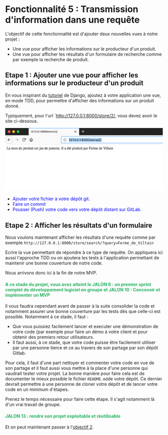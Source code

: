 # Fonctionnalité 5 : Transmission d'information dans une requête 


L'objectif de cette fonctionnalité est d'ajouter deux nouvelles vues à notre projet :

 + Une vue pour afficher les informations sur le producteur d'un produit.
 + Une vue pour afficher les résultats d'un formulaire de recherche comme par exemple la recherche de produit.

## Etape 1 : Ajouter une vue pour afficher les informations sur le producteur d'un produit
 
En vous inspirant du [tutoriel](https://docs.djangoproject.com/en/3.2/intro/tutorial03/#writing-more-views) de Django, ajoutez à votre application une vue, en mode TDD, pour permettre d'afficher des informations sur un produit donné.

Typiquement, pour l'url `http://127.0.0.1:8000/store/2/, vous devez avoir le site ci-dessous.



![pomme](./images/pomme.png)


+ <span style='color:blue'>Ajouter votre fichier à votre dépôt git.</span>
+ <span style='color:blue'>Faire un commit</span>
+ <span style='color:blue'>Pousser (Push) votre code vers votre dépôt distant sur GitLab.</span> 

 
## Etape 2 : Afficher les résultats d'un formulaire


Nous voulons maintenant afficher les résultats d'une requête comme par exemple `http://127.0.0.1:8000/store/search/?query=Ferme_de_Viltain`

Ecrire la vue permettant de répondre à ce type de requête. On appliquera ici aussi l'approche TDD ou on ajoutera les tests à l'application permettant de maintenir une bonne couverture de notre code.




Nous arrivons donc ici à la fin de notre MVP. 

#### <span style="color: #26B260">A ce stade du projet, vous avez atteint le JALON 6 : un premier sprint complet de développement logiciel en groupe  et  JALON 10 : Concevoir et implémenter un MVP</span> 


Il vous faudra cependant avant de passer à la suite consolider la code et notamment assurer une bonne couverture par les tests dès que celle-ci est possible. 
Notamment à ce stade, il faut :

* Que vous puissiez facilement lancer et executer une démonstration de votre code (par exemple pour faire un démo à votre client et pour obtenir des premiers retour utilisateurs.
* Il faut aussi, à ce stade, que votre code puisse être facilement utiliser par une personne tierce et ce au travers de son partage par son dépôt Gitlab. 


Pour cela, il faut d'une part nettoyer et commenter votre code en vue de son partage et il faut aussi vous mettre à la place d'une personne qui vaudrait tester votre projet. La bonne manière pour faire cela est de documenter le mieux possible le fichier `README.md`de votre dépôt. Ce dernier devrait permettre à une personne de cloner votre dépôt et de lancer votre code en un minimum d'étapes.

Prenez le temps nécessaire pour faire cette étape. Il s'agit notamment là d'un vrai travail de groupe.



#### <span style="color: #26B260"> JALON 13 : rendre son projet exploitable et réutilisable </span> 



Et on peut maintenant passer à l'[objectif 2](./S3_F6_model.md).









   
